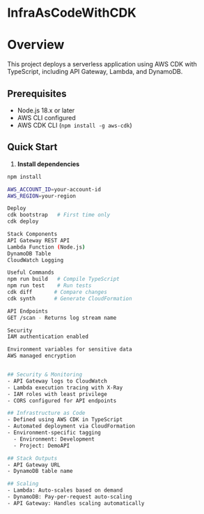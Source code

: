 # InfraAsCodeWithCDK

# Overview
This project deploys a serverless application using AWS CDK with TypeScript, including API Gateway, Lambda, and DynamoDB.

## Prerequisites
- Node.js 18.x or later
- AWS CLI configured
- AWS CDK CLI (`npm install -g aws-cdk`)

## Quick Start

1. **Install dependencies**
```bash
npm install

AWS_ACCOUNT_ID=your-account-id
AWS_REGION=your-region

Deploy
cdk bootstrap   # First time only
cdk deploy

Stack Components
API Gateway REST API
Lambda Function (Node.js)
DynamoDB Table
CloudWatch Logging

Useful Commands
npm run build   # Compile TypeScript
npm run test    # Run tests
cdk diff       # Compare changes
cdk synth      # Generate CloudFormation

API Endpoints
GET /scan - Returns log stream name

Security
IAM authentication enabled

Environment variables for sensitive data
AWS managed encryption


## Security & Monitoring
- API Gateway logs to CloudWatch
- Lambda execution tracing with X-Ray
- IAM roles with least privilege
- CORS configured for API endpoints

## Infrastructure as Code
- Defined using AWS CDK in TypeScript
- Automated deployment via CloudFormation
- Environment-specific tagging
  - Environment: Development
  - Project: DemoAPI

## Stack Outputs
- API Gateway URL
- DynamoDB table name

## Scaling
- Lambda: Auto-scales based on demand
- DynamoDB: Pay-per-request auto-scaling
- API Gateway: Handles scaling automatically 
